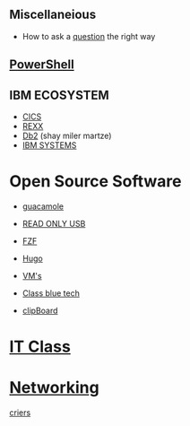 
## Miscellaneious
- How to ask a [question](question) the right way


## [PowerShell](PowerShell)

## IBM ECOSYSTEM
- [CICS](CICS)
- [REXX](REXX)
- [Db2](Db2) (shay miler martze)
- [IBM SYSTEMS](IBM-2022-SYSTEMS)

# Open Source Software
- [guacamole](guacamole)
- [READ ONLY USB](READ-ONLY-USB)
- [FZF](FZF)
- [Hugo](Hugo)
- [VM's](VM's)

- [Class blue tech](Class-blue-tech)
- [clipBoard](clipBoard)

# [IT Class](IT-Class)

# [Networking](Networking)

[criers](criers)

